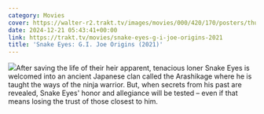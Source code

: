 ```yaml
---
category: Movies
cover: https://walter-r2.trakt.tv/images/movies/000/420/170/posters/thumb/5e78743d17.jpg.webp
date: 2024-12-21 05:43:41+00:00
link: https://trakt.tv/movies/snake-eyes-g-i-joe-origins-2021
title: 'Snake Eyes: G.I. Joe Origins (2021)'
---
```


![](https://walter-r2.trakt.tv/images/movies/000/420/170/fanarts/thumb/38c01ea039.jpg)After saving the life of their heir apparent, tenacious loner Snake Eyes is welcomed into an ancient Japanese clan called the Arashikage where he is taught the ways of the ninja warrior. But, when secrets from his past are revealed, Snake Eyes' honor and allegiance will be tested – even if that means losing the trust of those closest to him.